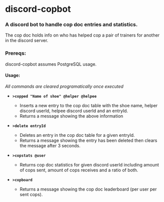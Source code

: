 # discord-copbot
### A discord bot to handle cop doc entries and statistics.

The cop doc holds info on who has helped cop a pair of trainers for another in the discord server.

### Prereqs:
discord-copbot assumes PostgreSQL usage.

#### Usage:

*All commands are cleared programatically once executed*

- **`>copped "Name of shoe" @helper @helpee`**
    - Inserts a new entry to the cop doc table with the shoe name, helper discord userId, helpee discord userId and an entryId.
    - Returns a message showing the above information

- **`>delete entryId`**
    - Deletes an entry in the cop doc table for a given entryId.
    - Returns a message showing the entry has been deleted then clears the message after 3 seconds.
    
- **`>copstats @user`**
    - Returns cop doc statistics for given discord userId including amount of cops sent, amount of cops receives and a ratio of both.
    
- **`>copboard`**
    - Returns a message showing the cop doc leaderboard (per user per sent cops).